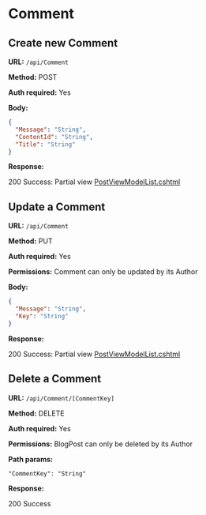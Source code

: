 # Comment

## Create new Comment

**URL:** `/api/Comment`

**Method:** POST

**Auth required:** Yes

**Body:**

```json
{
  "Message": "String",
  "ContentId": "String",
  "Title": "String"
}
```

**Response:**

200 Success: Partial view [PostViewModelList.cshtml](../Views/Shared/DisplayTemplates/CommentViewModel.cshtml)

## Update a Comment

**URL:** `/api/Comment`

**Method:** PUT

**Auth required:** Yes

**Permissions:** Comment can only be updated by its Author

**Body:**

```json
{
  "Message": "String",
  "Key": "String"
}
```

**Response:**

200 Success: Partial view [PostViewModelList.cshtml](../Views/Shared/DisplayTemplates/CommentViewModel.cshtml)

## Delete a Comment

**URL:** `/api/Comment/[CommentKey]`

**Method:** DELETE

**Auth required:** Yes

**Permissions:** BlogPost can only be deleted by its Author

**Path params:**

```
"CommentKey": "String"
```

**Response:**

200 Success